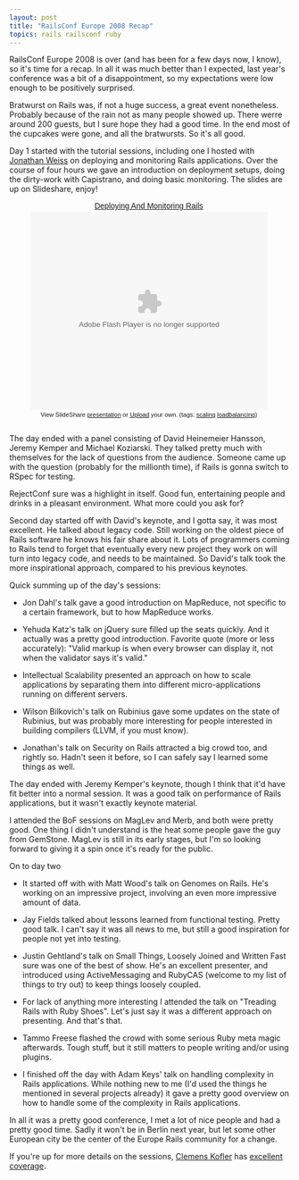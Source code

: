 ```yaml
---
layout: post
title: "RailsConf Europe 2008 Recap"
topics: rails railsconf ruby
---
```

RailsConf Europe 2008 is over (and has been for a few days now, I know), so it's time for a recap. In all it was much better than I expected, last year's conference was a bit of a disappointment, so my expectations were low enough to be positively surprised.

Bratwurst on Rails was, if not a huge success, a great event nonetheless. Probably because of the rain not as many people showed up. There werre around 200 guests, but I sure hope they had a good time. In the end most of the cupcakes were gone, and all the bratwursts. So it's all good.

Day 1 started with the tutorial sessions, including one I hosted with [Jonathan Weiss](http://blog.innerewut.de/) on deploying and monitoring Rails applications. Over the course of four hours we gave an introduction on deployment setups, doing the dirty-work with Capistrano, and doing basic monitoring. The slides are up on Slideshare, enjoy!

<div style="width:500px;text-align:center" id="__ss_581476"><a style="font:14px Helvetica,Arial,Sans-serif;display:block;margin:12px 0 3px 0;text-decoration:underline;" href="http://www.slideshare.net/jweiss/deploying-and-monitoring-rails-presentation?type=powerpoint" title="Deploying And Monitoring Rails">Deploying And Monitoring Rails</a><object style="margin:0px" width="425" height="355"><param name="movie" value="http://static.slideshare.net/swf/ssplayer2.swf?doc=deployingandmonitoringrails-1220476247140491-9&stripped_title=deploying-and-monitoring-rails-presentation" /><param name="allowFullScreen" value="true"/><param name="allowScriptAccess" value="always"/><embed src="http://static.slideshare.net/swf/ssplayer2.swf?doc=deployingandmonitoringrails-1220476247140491-9&stripped_title=deploying-and-monitoring-rails-presentation" type="application/x-shockwave-flash" allowscriptaccess="always" allowfullscreen="true" width="425" height="355"></embed></object><div style="font-size:11px;font-family:tahoma,arial;height:26px;padding-top:2px;">View SlideShare <a style="text-decoration:underline;" href="http://www.slideshare.net/jweiss/deploying-and-monitoring-rails-presentation?type=powerpoint" title="View Deploying And Monitoring Rails on SlideShare">presentation</a> or <a style="text-decoration:underline;" href="http://www.slideshare.net/upload?type=powerpoint">Upload</a> your own. (tags: <a style="text-decoration:underline;" href="http://slideshare.net/tag/scaling">scaling</a> <a style="text-decoration:underline;" href="http://slideshare.net/tag/loadbalancing">loadbalancing</a>)</div></div>

The day ended with a panel consisting of David Heinemeier Hansson, Jeremy Kemper and Michael Koziarski. They talked pretty much with themselves for the lack of questions from the audience. Someone came up with the question (probably for the millionth time), if Rails is gonna switch to RSpec for testing.

RejectConf sure was a highlight in itself. Good fun, entertaining people and drinks in a pleasant environment. What more could you ask for?

Second day started off with David's keynote, and I gotta say, it was most excellent. He talked about legacy code. Still working on the oldest piece of Rails software he knows his fair share about it. Lots of programmers coming to Rails tend to forget that eventually every new project they work on will turn into legacy code, and needs to be maintained. So David's talk took the more inspirational approach, compared to his previous keynotes.

Quick summing up of the day's sessions:

 * Jon Dahl's talk gave a good introduction on MapReduce, not specific to a certain framework, but to how MapReduce works.

 * Yehuda Katz's talk on jQuery sure filled up the seats quickly. And it actually was a pretty good introduction. Favorite quote (more or less accurately): "Valid markup is when every browser can display it, not when the validator says it's valid."

 * Intellectual Scalability presented an approach on how to scale applications by separating them into different micro-applications running on different servers.

 * Wilson Bilkovich's talk on Rubinius gave some updates on the state of Rubinius, but was probably more interesting for people interested in building compilers (LLVM, if you must know).

 * Jonathan's talk on Security on Rails attracted a big crowd too, and rightly so. Hadn't seen it before, so I can safely say I learned some things as well.

The day ended with Jeremy Kemper's keynote, though I think that it'd have fit better into a normal session. It was a good talk on performance of Rails applications, but it wasn't exactly keynote material.

I attended the BoF sessions on MagLev and Merb, and both were pretty good. One thing I didn't understand is the heat some people gave the guy from GemStone. MagLev is still in its early stages, but I'm so looking forward to giving it a spin once it's ready for the public.

On to day two

 * It started off with with Matt Wood's talk on Genomes on Rails. He's working on an impressive project, involving an even more impressive amount of data.

 * Jay Fields talked about lessons learned from functional testing. Pretty good talk. I can't say it was all news to me, but still a good inspiration for people not yet into testing.

 * Justin Gehtland's talk on Small Things, Loosely Joined and Written Fast sure was one of the best of show. He's an excellent presenter, and introduced using ActiveMessaging and RubyCAS (welcome to my list of things to try out) to keep things loosely coupled.

 * For lack of anything more interesting I attended the talk on "Treading Rails with Ruby Shoes". Let's just say it was a different approach on presenting. And that's that.

 * Tammo Freese flashed the crowd with some serious Ruby meta magic afterwards. Tough stuff, but it still matters to people writing and/or using plugins.

 * I finished off the day with Adam Keys' talk on handling complexity in Rails applications. While nothing new to me (I'd used the things he mentioned in several projects already) it gave a pretty good overview on how to handle some of the complexity in Rails applications.

In all it was a pretty good conference, I met a lot of nice people and had a pretty good time. Sadly it won't be in Berlin next year, but let some other European city be the center of the Europe Rails community for a change.

If you're up for more details on the sessions, [Clemens Kofler](http://www.railway.at) has [excellent coverage](http://www.railway.at/articles/tag/railsconf).